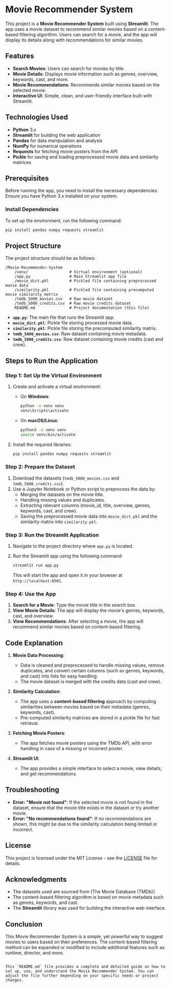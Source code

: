 
# Movie Recommender System

This project is a **Movie Recommender System** built using **Streamlit**. The app uses a movie dataset to recommend similar movies based on a content-based filtering algorithm. Users can search for a movie, and the app will display its details along with recommendations for similar movies.

## Features

- **Search Movies**: Users can search for movies by title.
- **Movie Details**: Displays movie information such as genres, overview, keywords, cast, and more.
- **Movie Recommendations**: Recommends similar movies based on the selected movie.
- **Interactive UI**: Simple, clean, and user-friendly interface built with Streamlit.

## Technologies Used

- **Python** 3.x
- **Streamlit** for building the web application
- **Pandas** for data manipulation and analysis
- **NumPy** for numerical operations
- **Requests** for fetching movie posters from the API
- **Pickle** for saving and loading preprocessed movie data and similarity matrices

## Prerequisites

Before running the app, you need to install the necessary dependencies. Ensure you have Python 3.x installed on your system.

### Install Dependencies

To set up the environment, run the following command:

```bash
pip install pandas numpy requests streamlit
```

## Project Structure

The project structure should be as follows:

```
/Movie-Recommender-System
    /venv/                  # Virtual environment (optional)
    /app.py                 # Main Streamlit app file
    /movie_dict.pkl         # Pickled file containing preprocessed movie data
    /similarity.pkl         # Pickled file containing precomputed movie similarity matrix
    /tmdb_5000_movies.csv   # Raw movie dataset
    /tmdb_5000_credits.csv  # Raw movie credits dataset
    README.md               # Project documentation (this file)
```

- **`app.py`**: The main file that runs the Streamlit app.
- **`movie_dict.pkl`**: Pickle file storing processed movie data.
- **`similarity.pkl`**: Pickle file storing the precomputed similarity matrix.
- **`tmdb_5000_movies.csv`**: Raw dataset containing movie metadata.
- **`tmdb_5000_credits.csv`**: Raw dataset containing movie credits (cast and crew).

## Steps to Run the Application

### Step 1: Set Up the Virtual Environment

1. Create and activate a virtual environment:

   - On **Windows**:
     ```bash
     python -m venv venv
     venv\Scripts\activate
     ```

   - On **macOS/Linux**:
     ```bash
     python3 -m venv venv
     source venv/bin/activate
     ```

2. Install the required libraries:
   ```bash
   pip install pandas numpy requests streamlit
   ```

### Step 2: Prepare the Dataset

1. Download the datasets (`tmdb_5000_movies.csv` and `tmdb_5000_credits.csv`).
2. Use a Jupyter Notebook or Python script to preprocess the data by:
   - Merging the datasets on the movie title.
   - Handling missing values and duplicates.
   - Extracting relevant columns (movie_id, title, overview, genres, keywords, cast, and crew).
   - Saving the preprocessed movie data into `movie_dict.pkl` and the similarity matrix into `similarity.pkl`.

### Step 3: Run the Streamlit Application

1. Navigate to the project directory where `app.py` is located.
2. Run the Streamlit app using the following command:

   ```bash
   streamlit run app.py
   ```

   This will start the app and open it in your browser at `http://localhost:8501`.

### Step 4: Use the App

1. **Search for a Movie**: Type the movie title in the search box.
2. **View Movie Details**: The app will display the movie's genres, keywords, cast, and overview.
3. **View Recommendations**: After selecting a movie, the app will recommend similar movies based on content-based filtering.

## Code Explanation

1. **Movie Data Processing**:
   - Data is cleaned and preprocessed to handle missing values, remove duplicates, and convert certain columns (such as genres, keywords, and cast) into lists for easy handling.
   - The movie dataset is merged with the credits data (cast and crew).

2. **Similarity Calculation**:
   - The app uses a **content-based filtering** approach by computing similarities between movies based on their metadata (genres, keywords, cast).
   - Pre-computed similarity matrices are stored in a pickle file for fast retrieval.

3. **Fetching Movie Posters**:
   - The app fetches movie posters using the TMDb API, with error handling in case of a missing or incorrect poster.

4. **Streamlit UI**:
   - The app provides a simple interface to select a movie, view details, and get recommendations.

## Troubleshooting

- **Error: "Movie not found"**: If the selected movie is not found in the dataset, ensure that the movie title exists in the dataset or try another movie.
- **Error: "No recommendations found"**: If no recommendations are shown, this might be due to the similarity calculation being limited or incorrect.

## License

This project is licensed under the MIT License - see the [LICENSE](LICENSE) file for details.

## Acknowledgments

- The datasets used are sourced from [The Movie Database (TMDb)]
- The content-based filtering algorithm is based on movie metadata such as genres, keywords, and cast.
- The **Streamlit** library was used for building the interactive web interface.

## Conclusion

This Movie Recommender System is a simple, yet powerful way to suggest movies to users based on their preferences. The content-based filtering method can be expanded or modified to include additional features such as runtime, director, and more.

```

This `README.md` file provides a complete and detailed guide on how to set up, use, and understand the Movie Recommender System. You can adjust the file further depending on your specific needs or project changes.
